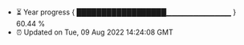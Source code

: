 - ⏳ Year progress { ██████████████████▁▁▁▁▁▁▁▁▁▁▁▁ } 60.44 %
- ⏰ Updated on Tue, 09 Aug 2022 14:24:08 GMT

